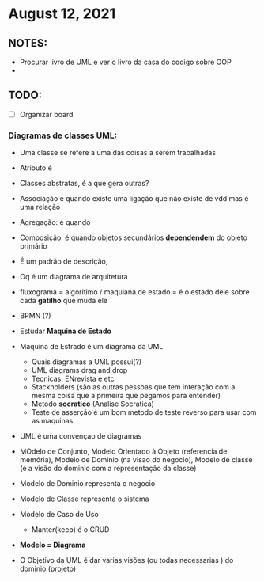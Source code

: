 # August 12, 2021

## NOTES:
- Procurar livro de UML e ver o livro da casa do codigo sobre OOP
- 



## TODO:
- [ ] Organizar board

### Diagramas de classes UML:
- Uma classe se refere a uma das coisas a serem trabalhadas
- Atributo é 
- Classes abstratas, é a que gera outras?
- Associação é quando existe uma ligação que não existe de vdd mas é uma relação
- Agregação: é quando 
- Composição: é quando objetos secundários **dependendem** do objeto primário

- É um padrão de descrição,
- Oq é um diagrama de arquitetura
- fluxograma = algoritimo / maquiana de estado = é o estado dele sobre cada **gatilho** que muda ele
- BPMN (?)
- Estudar **Maquina de Estado**
- Maquina de Estrado é um diagrama da UML 
  - Quais diagramas a UML possui(?)
  - UML diagrams drag and drop
  - Tecnicas: ENrevista e etc
  - Stackholders (são as outras pessoas que tem interação com a mesma coisa que a primeira que pegamos para entender)
  - Metodo **socratico** (Analise Socratica)
  - Teste de asserção é um bom metodo de teste reverso para usar com as maquinas
- UML é uma convençao de diagramas
- MOdelo de Conjunto, Modelo Orientado à Objeto (referencia de memória), Modelo de Dominio (na visao do negocio), Modelo de classe (é a visão do dominio com a representação da classe)
- Modelo de Dominio representa o negocio
- Modelo de Classe representa o sistema
- Modelo de Caso de Uso
  - Manter(keep) é o CRUD
- **Modelo = Diagrama**
- O Objetivo da UML é dar varias visões (ou todas necessarias ) do dominio (projeto)